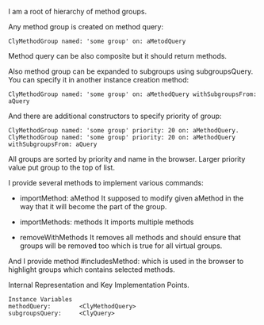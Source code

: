 I am a root of hierarchy of method groups.

Any method group is created on method query:

	ClyMethodGroup named: 'some group' on: aMetodQuery

Method query can be also composite but it should return methods.

Also method group can be expanded to subgroups using subgroupsQuery. You can specify it in another instance creation method: 

	ClyMethodGroup named: 'some group' on: aMethodQuery withSubgroupsFrom: aQuery	

And there are additional constructors to specify priority of group:

	ClyMethodGroup named: 'some group' priority: 20 on: aMethodQuery.
	ClyMethodGroup named: 'some group' priority: 20 on: aMethodQuery withSubgroupsFrom: aQuery

All groups are sorted by priority and name in the browser. Larger priority value put group to the top of list.

I provide several methods to implement various commands: 

- importMethod: aMethod
It supposed to modify given aMethod in the way that it will become the part of the group.

- importMethods: methods 
It imports multiple methods
		 
- removeWithMethods
It removes all methods and should ensure that groups will be removed too which is true for all virtual groups.

And I provide method #includesMethod: which is used in the browser to highlight groups which contains selected methods.

Internal Representation and Key Implementation Points.

    Instance Variables
	methodQuery:		<ClyMethodQuery>
	subgroupsQuery:		<ClyQuery>